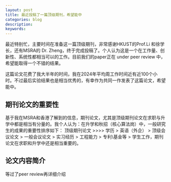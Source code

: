 ```yaml
---
layout: post
title: 最近投稿了一篇顶级期刊，希望能中
categories: blog
description:                                     
keywords: 
---
```


最近特别忙，主要时间在准备这一篇顶级期刊，非常感谢HKUST的Prof.Li 和徐学长，还有MSRA的 Dr. Zheng，终于完成投稿了。个人认为这是一个在工作量、创新性、系统性都相当可以的工作。目前我们的paper正在 under peer review 中，希望能取得一个不错的结果。

这篇论文花费了我大半年的时间，我在2024年平均周工作时间近有近100个小时。不过最后实验结果也是相当优秀的，有幸作为共同一作发表了这篇论文，希望能中。

## 期刊论文的重要性

基于我在MSRA和香港了解到的信息，期刊论文，尤其是顶级期刊论文在求职与升学中都是相当有分量的。我个人认为：在升学和秋招（核心算法岗）中，一般研究生的成果的重要性排序如下： 顶级期刊论文 >>>> 学历 > 英语（外企） > 顶级会议论文 > 一般会议论文 > 实习经历 > 工程能力 > 专利\基金等 > 学生工作，期刊论文在求职和升学中还是相当重要的。

## 论文内容简介

等过了peer review再详细介绍